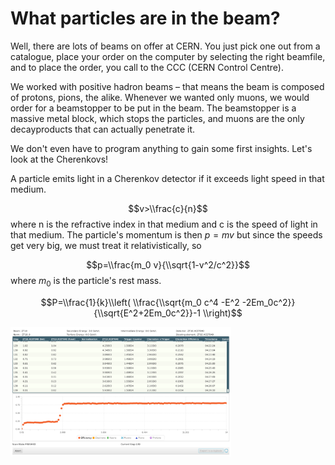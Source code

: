 What particles are in the beam?
===============================

Well, there are lots of beams on offer at CERN. You just pick one out from a catalogue, place your order on the computer by selecting the right beamfile, and to place the order, you call to the CCC (CERN Control Centre).

We worked with positive hadron beams – that means the beam is composed of protons, pions, the alike.
Whenever we wanted only muons, we would order for a beamstopper to be put in the beam. The beamstopper is a massive metal block, which stops the particles, and muons are the only decayproducts that can actually penetrate it.

We don't even have to program anything to gain some first insights. Let's look at the Cherenkovs!

A particle emits light in a Cherenkov detector if it exceeds light speed in that medium.

$$v>\\frac{c}{n}$$
where n is the refractive index in that medium and c is the speed of light in that medium. The particle's momentum is then $p=mv$ but since the speeds get very big, we must treat it relativistically, so

$$p=\\frac{m_0 v}{\\sqrt{1-v^2/c^2}}$$ where $m_0$ is the particle's rest mass.

$$P=\\frac{1}{k}\\left( \\frac{\\sqrt{m_0 c^4 -E^2 -2Em_0c^2}}{\\sqrt{E^2+2Em_0c^2}}-1 \\right)$$

<img src="../articles/images/Identification/3GeVhadron.png" alt="" width="70%" height="auto">
